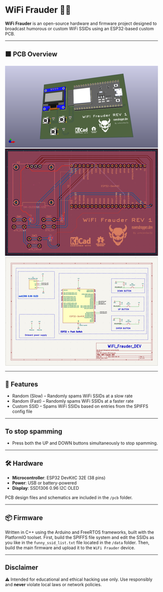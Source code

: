 # WiFi Frauder 🚨📡

**WiFi Frauder** is an open-source hardware and firmware project designed to broadcast humorous or custom WiFi SSIDs using an ESP32-based custom PCB.

---

## 🟩 PCB Overview

![3d](screenshot/3d.png)
![pcb](screenshot/pcb.png)
![schema](screenshot/schema.png)

---

## 🔧 Features

- Random (Slow) – Randomly spams WiFi SSIDs at a slow rate
- Random (Fast) – Randomly spams WiFi SSIDs at a faster rate
- Custom SSID – Spams WiFi SSIDs based on entries from the SPIFFS config file

---

## To stop spamming
- Press both the UP and DOWN buttons simultaneously to stop spamming.

---

## 🛠️ Hardware

- **Microcontroller**: ESP32 DevKitC 32E (38 pins)
- **Power**: USB or battery-powered
- **Display**: SSD1306 0.96 I2C OLED

PCB design files and schematics are included in the `/pcb` folder.

---

## 📦 Firmware

Written in C++ using the Arduino and FreeRTOS frameworks, built with the PlatformIO toolset.
First, build the SPIFFS file system and edit the SSIDs as you like in the `funny_ssid_list.txt` file located in the `/data` folder.
Then, build the main firmware and upload it to the `WiFi Frauder` device.

---
## Disclaimer

⚠️ Intended for educational and ethical hacking use only. Use responsibly and **never** violate local laws or network policies.
